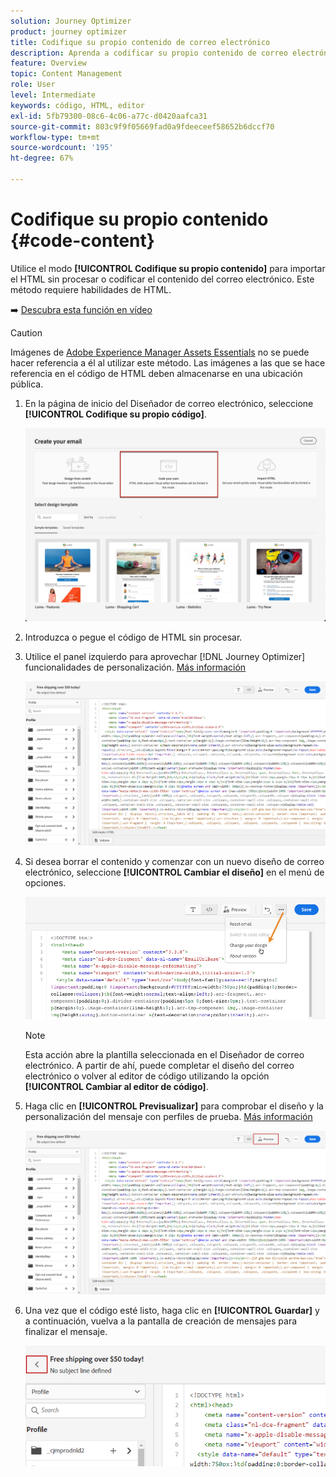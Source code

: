 ```yaml
---
solution: Journey Optimizer
product: journey optimizer
title: Codifique su propio contenido de correo electrónico
description: Aprenda a codificar su propio contenido de correo electrónico
feature: Overview
topic: Content Management
role: User
level: Intermediate
keywords: código, HTML, editor
exl-id: 5fb79300-08c6-4c06-a77c-d0420aafca31
source-git-commit: 803c9f9f05669fad0a9fdeeceef58652b6dccf70
workflow-type: tm+mt
source-wordcount: '195'
ht-degree: 67%

---
```


# Codifique su propio contenido {#code-content}

Utilice el modo **[!UICONTROL Codifique su propio contenido]** para importar el HTML sin procesar o codificar el contenido del correo electrónico. Este método requiere habilidades de HTML.

➡️ [Descubra esta función en vídeo](#video)

>[!CAUTION]
>
> Imágenes de [Adobe Experience Manager Assets Essentials](assets-essentials.md) no se puede hacer referencia a él al utilizar este método. Las imágenes a las que se hace referencia en el código de HTML deben almacenarse en una ubicación pública.

1. En la página de inicio del Diseñador de correo electrónico, seleccione **[!UICONTROL Codifique su propio código]**.

   ![](assets/code-your-own.png)

1. Introduzca o pegue el código de HTML sin procesar.

1. Utilice el panel izquierdo para aprovechar [!DNL Journey Optimizer] funcionalidades de personalización. [Más información](../personalization/personalize.md)

   ![](assets/code-editor.png)

1. Si desea borrar el contenido y comenzar con un nuevo diseño de correo electrónico, seleccione **[!UICONTROL Cambiar el diseño]** en el menú de opciones.

   ![](assets/code-editor-change-design.png)

   >[!NOTE]
   >
   >Esta acción abre la plantilla seleccionada en el Diseñador de correo electrónico. A partir de ahí, puede completar el diseño del correo electrónico o volver al editor de código utilizando la opción **[!UICONTROL Cambiar al editor de código]**.

1. Haga clic en **[!UICONTROL Previsualizar]** para comprobar el diseño y la personalización del mensaje con perfiles de prueba. [Más información](preview.md)

   ![](assets/code-editor-preview.png)

1. Una vez que el código esté listo, haga clic en **[!UICONTROL Guardar]** y a continuación, vuelva a la pantalla de creación de mensajes para finalizar el mensaje.

   ![](assets/code-editor-save.png)
